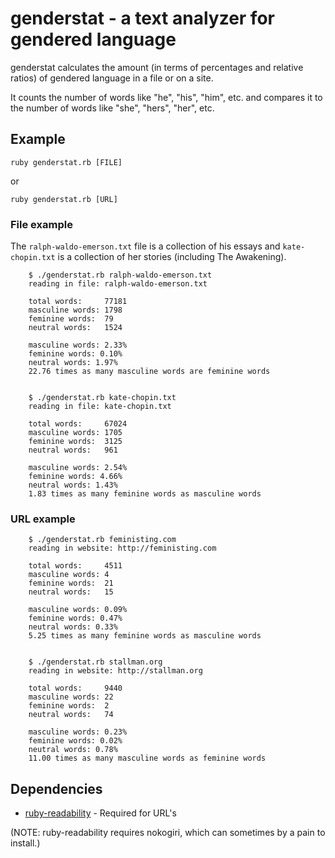 genderstat - a text analyzer for gendered language
===
genderstat calculates the amount (in terms of percentages and relative ratios) of gendered language in a file or on a site.

It counts the number of words like "he", "his", "him", etc. and compares it to the number of words like "she", "hers", "her", etc.

Example
-------
`ruby genderstat.rb [FILE]`

or

`ruby genderstat.rb [URL]`


### File example ###

The `ralph-waldo-emerson.txt` file is a collection of his essays and `kate-chopin.txt` is a collection of her stories (including The Awakening).
```
    $ ./genderstat.rb ralph-waldo-emerson.txt
    reading in file: ralph-waldo-emerson.txt

    total words:     77181
    masculine words: 1798
    feminine words:  79
    neutral words:   1524

    masculine words: 2.33%
    feminine words: 0.10%
    neutral words: 1.97%
    22.76 times as many masculine words are feminine words


    $ ./genderstat.rb kate-chopin.txt
    reading in file: kate-chopin.txt

    total words:     67024
    masculine words: 1705
    feminine words:  3125
    neutral words:   961

    masculine words: 2.54%
    feminine words: 4.66%
    neutral words: 1.43%
    1.83 times as many feminine words as masculine words
```


### URL example ###
```
    $ ./genderstat.rb feministing.com
    reading in website: http://feministing.com

    total words:     4511
    masculine words: 4
    feminine words:  21
    neutral words:   15

    masculine words: 0.09%
    feminine words: 0.47%
    neutral words: 0.33%
    5.25 times as many feminine words as masculine words


    $ ./genderstat.rb stallman.org
    reading in website: http://stallman.org

    total words:     9440
    masculine words: 22
    feminine words:  2
    neutral words:   74

    masculine words: 0.23%
    feminine words: 0.02%
    neutral words: 0.78%
    11.00 times as many masculine words as feminine words
```


Dependencies
------------
- [ruby-readability](https://github.com/iterationlabs/ruby-readability) - Required for URL's

(NOTE: ruby-readability requires nokogiri, which can sometimes by a pain to install.)

